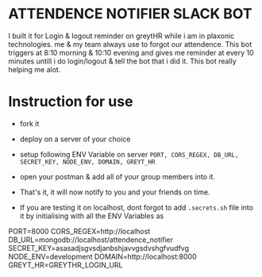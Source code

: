 # ATTENDENCE NOTIFIER SLACK BOT

I built it for Login & logout reminder on greytHR while i am in plaxonic technologies. me & my team always use to forgot our attendence. This bot triggers at 8:10 morning & 10:10 evening and gives me reminder at every 10 minutes untill i do login/logout & tell the bot that i did it. This bot really helping me alot.

# Instruction for use

 * fork it
 * deploy on a server of your choice
 * setup following ENV Variable on server `PORT, CORS_REGEX, DB_URL, SECRET_KEY, NODE_ENV, DOMAIN, GREYT_HR`
 * open your postman & add all of your group members into it.
 * That's it, it will now notify to you and your friends on time.

 * If you are testing it on localhost, dont forgot to add `.secrets.sh` file into it by initialising with all the ENV Variables as


PORT=8000
CORS_REGEX=http://localhost
DB_URL=mongodb://localhost/attendence_notifier
SECRET_KEY=asasadjsgvsdjanbshjavvgsdvshgfvudfvg
NODE_ENV=development
DOMAIN=http://localhost:8000
GREYT_HR=GREYTHR_LOGIN_URL

